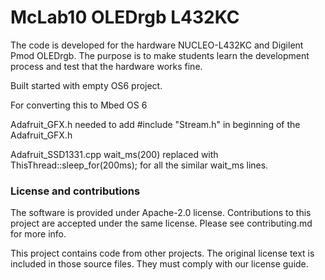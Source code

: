 # McLab10 OLEDrgb L432KC

The code is developed for the hardware NUCLEO-L432KC and Digilent Pmod OLEDrgb.
The purpose is to make students learn the development process
and test that the hardware works fine.

Built started with empty OS6 project. 
 
For converting this to Mbed OS 6
 
Adafruit_GFX.h
needed to add 
#include "Stream.h"
in beginning of the Adafruit_GFX.h
 
Adafruit_SSD1331.cpp
wait_ms(200)
replaced with 
ThisThread::sleep_for(200ms);
for all the similar wait_ms lines.
 
 
### License and contributions
 
The software is provided under Apache-2.0 license. 
Contributions to this project are accepted under the same license. 
Please see contributing.md for more info.
 
This project contains code from other projects. 
The original license text is included in those source files. 
They must comply with our license guide.